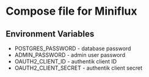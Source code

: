 # Compose file for Miniflux
## Environment Variables
- POSTGRES_PASSWORD - database password
- ADMIN_PASSWORD - admin user password
- OAUTH2_CLIENT_ID - authentik client ID
- OAUTH2_CLIENT_SECRET - authentik client secret
